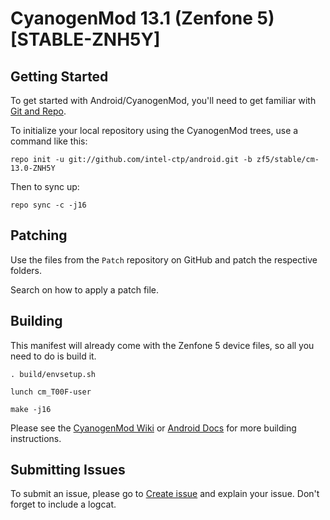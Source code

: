CyanogenMod 13.1 (Zenfone 5) [STABLE-ZNH5Y]
===========================================

Getting Started
---------------

To get started with Android/CyanogenMod, you'll need to get
familiar with [Git and Repo](http://source.android.com/source/using-repo.html).

To initialize your local repository using the CyanogenMod trees, use a command like this:

    repo init -u git://github.com/intel-ctp/android.git -b zf5/stable/cm-13.0-ZNH5Y

Then to sync up:

    repo sync -c -j16

Patching
--------

Use the files from the `Patch` repository on GitHub and patch the respective folders.

Search on how to apply a patch file.

Building
--------

This manifest will already come with the Zenfone 5 device files,
so all you need to do is build it.

    . build/envsetup.sh

    lunch cm_T00F-user

    make -j16

Please see the [CyanogenMod Wiki](http://wiki.cyanogenmod.org/) or [Android Docs](https://source.android.com/source/building.html) for more building instructions.

Submitting Issues
-----------------

To submit an issue, please go to [Create issue](https://github.com/intel-ctp/android/issues/new) and explain your issue.
Don't forget to include a logcat.
